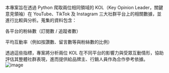 本專案旨在透過 Python 爬取兩位相同領域的 KOL（Key Opinion Leader，關鍵意見領袖）在 YouTube、TikTok 及 Instagram 三大社群平台上的相關數據，並進行比較與分析。蒐集的資料包含：

各平台的粉絲數（訂閱數 / 追蹤者數）

平均互動率（例如按讚數、留言數等與粉絲數的比例）

透過這些指標，專案將分析兩位 KOL 在不同平台的影響力與受眾互動情形，協助評估其整體社群表現，進而提供給品牌主、行銷人員作為合作參考依據。
![image](https://github.com/user-attachments/assets/a4363e10-6a88-4ff4-8b7f-142b783929ab)
